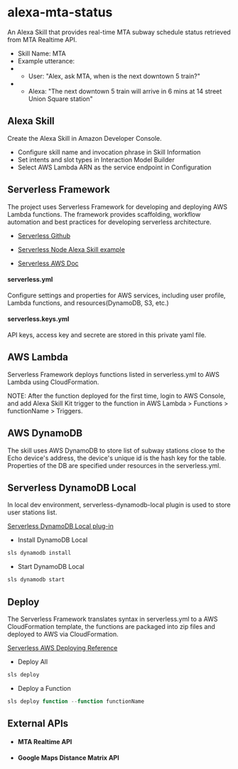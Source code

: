 # alexa-mta-status

An Alexa Skill that provides real-time MTA subway schedule status retrieved from MTA Realtime API.
- Skill Name: MTA  
- Example utterance: 
- * User: "Alex, ask MTA, when is the next downtown 5 train?" 
- * Alexa: "The next downtown 5 train will arrive in 6 mins at 14 street Union Square station"

## Alexa Skill
Create the Alexa Skill in Amazon Developer Console.
- Configure skill name and invocation phrase in Skill Information 
- Set intents and slot types in Interaction Model Builder
- Select AWS Lambda ARN as the service endpoint in Configuration  

## Serverless Framework
The project uses Serverless Framework for developing and deploying AWS Lambda functions. The framework provides scaffolding, workflow automation and best practices for developing serverless architecture.  

- [Serverless Github](https://github.com/serverless/serverless)

- [Serverless Node Alexa Skill example](https://github.com/serverless/examples/tree/master/aws-node-alexa-skill)

- [Serverless AWS Doc](https://serverless.com/framework/docs/providers/aws/)

#### serverless.yml 
Configure settings and properties for AWS services, including user profile, Lambda functions, and resources(DynamoDB, S3, etc.)

#### serverless.keys.yml 
API keys, access key and secrete are stored in this private yaml file.

## AWS Lambda
Serverless Framework deploys functions listed in serverless.yml to AWS Lambda using CloudFormation.

NOTE: After the function deployed for the first time, login to AWS Console, and add Alexa Skill Kit trigger to the function in AWS Lambda > Functions > functionName > Triggers.

## AWS DynamoDB
The skill uses AWS DynamoDB to store list of subway stations close to the Echo device's address, the device's unique id is the hash key for the table. Properties of the DB are specified under resources in the serverless.yml.

## Serverless DynamoDB Local
In local dev environment, serverless-dynamodb-local plugin is used to store user stations list.

[Serverless DynamoDB Local plug-in](https://www.npmjs.com/package/serverless-dynamodb-local)

- Install DynamoDB Local
```javascript
sls dynamodb install
```

- Start DynamoDB Local
```javascript
sls dynamodb start
```

## Deploy 
The Serverless Framework translates syntax in serverless.yml to a AWS CloudFormation template, the functions are packaged into zip files and deployed to AWS via CloudFormation.

[Serverless AWS Deploying Reference](https://serverless.com/framework/docs/providers/aws/guide/deploying/)

- Deploy All

```javascript
sls deploy
```
- Deploy a Function

```javascript
sls deploy function --function functionName
```

## External APIs
- #### MTA Realtime API

- #### Google Maps Distance Matrix API

